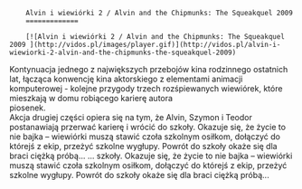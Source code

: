 
        Alvin i wiewiórki 2 / Alvin and the Chipmunks: The Squeakquel 2009 
        =============
        
        [![Alvin i wiewiórki 2 / Alvin and the Chipmunks: The Squeakquel 2009 ](http://vidos.pl/images/player.gif)](http://vidos.pl/alvin-i-wiewiorki-2-alvin-and-the-chipmunks-the-squeakquel-2009)
        
        
 Kontynuacja jednego z największych przebojów kina rodzinnego ostatnich lat, łącząca konwencję kina aktorskiego z elementami animacji komputerowej - kolejne przygody trzech rozśpiewanych wiewiórek, które mieszkają w domu robiącego karierę autora     piosenek.                                                                                                               Akcja drugiej części opiera się na tym, że Alvin, Szymon i Teodor postanawiają przerwać karierę i wrócić do szkoły. Okazuje się, że życie to nie bajka – wiewiórki muszą stawić czoła szkolnym osiłkom, dołączyć do którejś z ekip, przeżyć szkolne wygłupy. Powrót do szkoły okaże się dla braci ciężką próbą...  ... szkoły. Okazuje się, że życie to nie bajka – wiewiórki muszą stawić czoła szkolnym osiłkom, dołączyć do którejś z ekip, przeżyć szkolne wygłupy. Powrót do szkoły okaże się dla braci ciężką próbą...
    